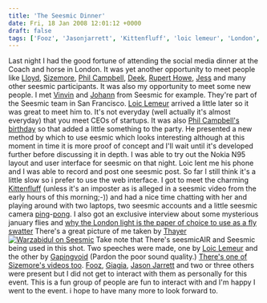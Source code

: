 ```yaml
---
title: 'The Seesmic Dinner'
date: Fri, 18 Jan 2008 12:01:12 +0000
draft: false
tags: ['Fooz', 'Jasonjarrett', 'Kittenfluff', 'loic lemeur', 'London', 'London', 'Phil Campbell', 'seesmic', 'seesmic', 'SeesmicAIR', 'sizemore', 'social media', 'social networking', 'twitter', 'Vinvin']
---
```


Last night I had the good fortune of attending the social media dinner at the Coach and horse in London. It was yet another opportunity to meet people like [Lloyd](http://www.twitter.com/lloyddavies), [Sizemore](http://www.twitter.com/sizemore), [Phil Campbell](http://www.twitter.com/philcampbell), [Deek](http://www.twitter.com/deekdeekster), [Rupert Howe](http://twitter.com/ruperthowe), [Jess](http://www.twitter.com/jesster) and many other seesmic participants. It was also my opportunity to meet some new people. I met [Vinvin](http://www.twitter.com/vinvinoriginal) and [Johann](http://twitter.com/potiontv) from Seesmic for example. They're part of the Seesmic team in San Francisco. [Loic Lemeur](http://www.twitter.com/loiclemeur) arrived a little later so it was great to meet him to. It's not everyday (well actually it's almost everyday) that you meet CEOs of startups. It was also [Phil Campbell's birthday](http://seesmic.com/video/LY6Bmui4Sj) so that added a little something to the party. He presented a new method by which to use eesmic which looks interesting although at this moment in time it is more proof of concept and I'll wait until it's developed further before discussing it in depth. I was able to try out the Nokia N95 layout and user interface for seesmic on that night. Loic lent me his phone and I was able to record and post one seesmic post. So far I still think it's a little slow so i prefer to use the web interface. I got to meet the charming [Kittenfluff](http://kittenfluff.wordpress.com) (unless it's an imposter as is alleged in a seesmic video from the early hours of this morning;-)) and had a nice time chatting with her and playing around with two laptops, two seesmic accounts and a little seesmic camera [ping](http://seesmic.com/video/eZWUMf2YWC)\-[pong](http://seesmic.com/video/IOmi35Vvnx). I also got an exclusive interview about some mysterious january flies and [why the London light is the paper of choice to use as a fly swatter](http://seesmic.com/video/t66lGcTidO) There's a great picture of me taken by [Thayer](http://www.flickr.com/photos/thayer18/2200770586/in/set-72157603741270491/) [![Warzabidul on Seesmic](http://www.main-vision.com/richard/blog/wp-content/uploads/2008/01/mese1.jpg)](http://www.main-vision.com/richard/blog/wp-content/uploads/2008/01/mese1.jpg "Warzabidul on Seesmic") Take note that There's seesmicAIR and Seesmic being used in this shot. Two speeches were made, one by [Loic Lemeur](http://seesmic.com/video/IfeEeHHtfw) and the other by [Gapingvoid](http://seesmic.com/video/9Z7UtrXB4j) (Pardon the poor sound quality.) [There's one of Sizemore's videos too](http://seesmic.com/video/p91xdOElvi). [Fooz](http://www.twitter.com/fooz), [Giagia](http://twitter.com/giagia), [Jason Jarrett](http://www.twitter.com/jasonjarrett) and two or three others were present but I did not get to interact with them as personally for this event. This is a fun group of people are fun to interact with and I'm happy I went to the event. i hope to have many more to look forward to.
